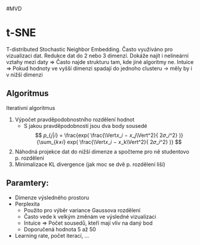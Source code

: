 #MVD 
# t-SNE 
T-distributed Stochastic Neighbor Embedding. Často využíváno pro vizualizaci dat. Redukce dat do 2 nebo 3 dimenzí. 
Dokáže najít i nelineární vztahy mezi daty => Často najde strukturu tam, kde jiné algoritmy ne. 
Intuice => Pokud hodnoty ve vyšší dimenzi spadají do jednoho clusteru -> měly by i v nižší dimenzi 

## Algoritmus
Iterativní algoritmus
1. Výpočet pravděpodobnostního rozdělení hodnot 
	- S jakou pravděpodobností jsou dva body sousedé 
$$
𝑝_{𝑗|𝑖} = \frac{exp( \frac{\Vert𝑥_𝑖 − 𝑥_𝑗\Vert^2}{ 2𝜎_𝑖^2} )} {\sum_{𝑘≠𝑖} exp( \frac{\Vert𝑥_𝑖 − 𝑥_k\Vert^2}{ 2𝜎_𝑖^2} )}
$$
2. Náhodná projekce dat do nižší dimenze a spočteme pro ně studentovo p. rozdělení 
3. Minimalizace KL divergence (jak moc se dvě p. rozdělení liší)

## Paramtery:
- Dimenze výsledného prostoru 
- Perplexita 
	- Použito pro výběr variance Gaussova rozdělení 
	- Často vede k velkým změnám ve výsledné vizualizaci
	- Intuice => Počet sousedů, kteří mají vliv na daný bod
	- Doporučená hodnota 5 až 50
- Learning rate, počet iterací, …